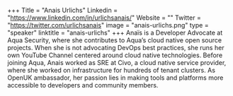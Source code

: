 +++
Title = "Anais Urlichs"
Linkedin = "https://www.linkedin.com/in/urlichsanais/"
Website = ""
Twitter = "https://twitter.com/urlichsanais"
image = "anais-urlichs.png"
type = "speaker"
linktitle = "anais-urlichs"
+++
Anaïs is a Developer Advocate at Aqua Security, where she contributes to Aqua’s cloud native open source projects. When she is not advocating DevOps best practices, she runs her own YouTube Channel centered around cloud native technologies. Before joining Aqua, Anais worked as SRE at Civo, a cloud native service provider, where she worked on infrastructure for hundreds of tenant clusters. As OpenUK ambassador, her passion lies in making tools and platforms more accessible to developers and community members.